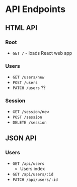 # API Endpoints

## HTML API

### Root

- `GET /` - loads React web app

### Users

- `GET /users/new`
- `POST /users`
- `PATCH /users` ??

### Session

- `GET /session/new`
- `POST /session`
- `DELETE /session`

## JSON API

### Users

- `GET /api/users`
  - Users index
- `GET /api/users/:id`
- `PATCH /api/users/:id`
